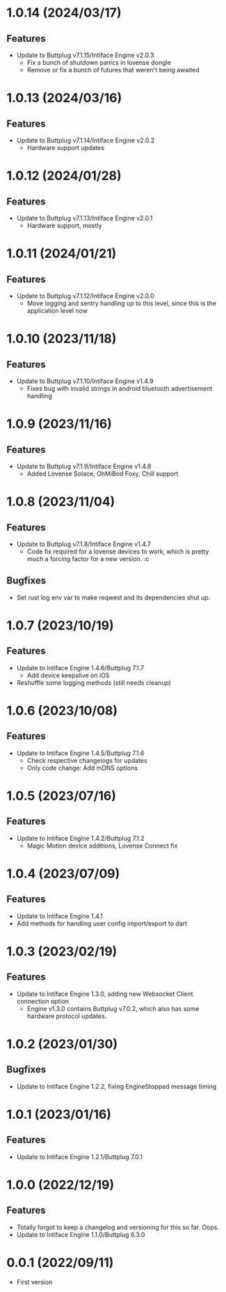 # 1.0.14 (2024/03/17)

## Features

- Update to Buttplug v7.1.15/Intiface Engine v2.0.3
  - Fix a bunch of shutdown panics in lovense dongle
  - Remove or fix a bunch of futures that weren't being awaited

# 1.0.13 (2024/03/16)

## Features

- Update to Buttplug v7.1.14/Intiface Engine v2.0.2
  - Hardware support updates

# 1.0.12 (2024/01/28)

## Features

- Update to Buttplug v7.1.13/Intiface Engine v2.0.1
  - Hardware support, mostly

# 1.0.11 (2024/01/21)

## Features

- Update to Buttplug v7.1.12/Intiface Engine v2.0.0
  - Move logging and sentry handling up to this level, since this is the application level now

# 1.0.10 (2023/11/18)

## Features

- Update to Buttplug v7.1.10/Intiface Engine v1.4.9
  - Fixes bug with invalid strings in android bluetooth advertisement handling

# 1.0.9 (2023/11/16)

## Features

- Update to Buttplug v7.1.9/Intiface Engine v1.4.8
  - Added Lovense Solace, OhMiBod Foxy, Chill support

# 1.0.8 (2023/11/04)

## Features

- Update to Buttplug v7.1.8/Intiface Engine v1.4.7
  - Code fix required for a lovense devices to work, which is pretty much a forcing factor for a
    new version. :c

## Bugfixes

- Set rust log env var to make reqwest and its dependencies shut up.

# 1.0.7 (2023/10/19)

## Features

- Update to Intiface Engine 1.4.6/Buttplug 7.1.7
  - Add device keepalive on iOS
- Reshuffle some logging methods (still needs cleanup)

# 1.0.6 (2023/10/08)

## Features

- Update to Intiface Engine 1.4.5/Buttplug 7.1.6
  - Check respective changelogs for updates
  - Only code change: Add mDNS options

# 1.0.5 (2023/07/16)

## Features

- Update to Intiface Engine 1.4.2/Buttplug 7.1.2
  - Magic Motion device additions, Lovense Connect fix

# 1.0.4 (2023/07/09)

## Features

- Update to Intiface Engine 1.4.1
- Add methods for handling user config import/export to dart

# 1.0.3 (2023/02/19)

## Features

- Update to Intiface Engine 1.3.0, adding new Websocket Client connection option
  - Engine v1.3.0 contains Buttplug v7.0.2, which also has some hardware protocol updates.

# 1.0.2 (2023/01/30)

## Bugfixes

- Update to Intiface Engine 1.2.2, fixing EngineStopped message timing

# 1.0.1 (2023/01/16)

## Features

- Update to Intiface Engine 1.2.1/Buttplug 7.0.1

# 1.0.0 (2022/12/19)

## Features

- Totally forgot to keep a changelog and versioning for this so far. Oops.
- Update to Intiface Engine 1.1.0/Buttplug 6.3.0

# 0.0.1 (2022/09/11)

- First version